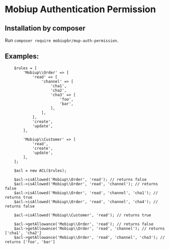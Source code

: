# Mobiup Authentication Permission

## Installation by composer
Run `composer require mobiupbr/mup-auth-permission`.

## Examples:

        $rules = [
            'Mobiup\\Order' => [
                'read' => [
                    'channel' => [
                        'cha1',
                        'cha2',
                        'cha3' => [
                            'foo',
                            'bar',
                        ],
                    ],
                ],
                'create',
                'update',
            ],

            'Mobiup\\Customer' => [
                'read',
                'create',
                'update',
            ],
        ];

        $acl = new ACL($rules);

        $acl->isAllowed('Mobiup\\Order', 'read'); // returns false
        $acl->isAllowed('Mobiup\\Order', 'read', 'channel'); // returns false
        $acl->isAllowed('Mobiup\\Order', 'read', 'channel', 'cha1'); // returns true
        $acl->isAllowed('Mobiup\\Order', 'read', 'channel', 'cha4'); // returns false

        $acl->isAllowed('Mobiup\\Customer', 'read'); // returns true

        $acl->getAllowance('Mobiup\\Order', 'read'); // returns false
        $acl->getAllowance('Mobiup\\Order', 'read', 'channel'); // returns ['cha1', 'cha2']
        $acl->getAllowance('Mobiup\\Order', 'read', 'channel', 'cha3'); // returns ['foo', 'bar']